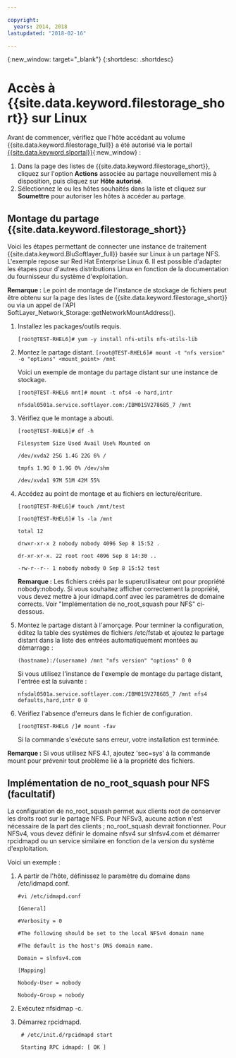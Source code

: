```yaml
---

copyright:
  years: 2014, 2018
lastupdated: "2018-02-16"

---
```

{:new_window: target="_blank"}
{:shortdesc: .shortdesc}

# Accès à {{site.data.keyword.filestorage_short}} sur Linux

Avant de commencer, vérifiez que l'hôte accédant au volume {{site.data.keyword.filestorage_full}} a été autorisé via le portail [{{site.data.keyword.slportal}}](https://control.softlayer.com/){:new_window} :

1. Dans la page des listes de {{site.data.keyword.filestorage_short}}, cliquez sur l'option **Actions** associée au partage nouvellement mis à disposition, puis cliquez sur **Hôte autorisé**.
2. Sélectionnez le ou les hôtes souhaités dans la liste et cliquez sur **Soumettre** pour autoriser les hôtes à accéder au partage.

## Montage du partage {{site.data.keyword.filestorage_short}}

Voici les étapes permettant de connecter une instance de traitement {{site.data.keyword.BluSoftlayer_full}} basée sur Linux à un partage NFS. L'exemple repose sur Red Hat Enterprise Linux 6. Il est possible d'adapter les étapes pour d'autres distributions Linux en fonction de la documentation du fournisseur du système d'exploitation.

**Remarque :** Le point de montage de l'instance de stockage de fichiers peut être obtenu sur la page des listes de {{site.data.keyword.filestorage_short}} ou via un appel de l'API SoftLayer_Network_Storage::getNetworkMountAddress().

1. Installez les packages/outils requis.

    `[root@TEST-RHEL6]# yum -y install nfs-utils nfs-utils-lib
    `
2. Montez le partage distant.
    `[root@TEST-RHEL6]# mount -t "nfs version" -o "options" <mount_point> /mnt`
    
    Voici un exemple de montage du partage distant sur une instance de stockage.
    
    `[root@TEST-RHEL6 mnt]# mount -t nfs4 -o hard,intr`
    
    `nfsdal0501a.service.softlayer.com:/IBM01SV278685_7 /mnt`
 
3. Vérifiez que le montage a abouti.

    `[root@TEST-RHEL6]# df -h`
    
    `Filesystem Size Used Avail Use% Mounted on`
    
    `/dev/xvda2 25G 1.4G 22G 6% /`
    
    `tmpfs 1.9G 0 1.9G 0% /dev/shm`
    
    `/dev/xvda1 97M 51M 42M 55%`
    
4. Accédez au point de montage et au fichiers en lecture/écriture.

    `[root@TEST-RHEL6]# touch /mnt/test`
    
    `[root@TEST-RHEL6]# ls -la /mnt`
    
    `total 12`
    
    `drwxr-xr-x 2 nobody nobody 4096 Sep 8 15:52 .`
    
    `dr-xr-xr-x. 22 root root 4096 Sep 8 14:30 ..`
    
    `-rw-r--r-- 1 nobody nobody 0 Sep 8 15:52 test`

    **Remarque :** Les fichiers créés par le superutilisateur ont pour propriété nobody:nobody. Si vous souhaitez afficher correctement la propriété, vous devez mettre à jour idmapd.conf avec les paramètres de domaine corrects. Voir "Implémentation de no_root_squash pour NFS" ci-dessous.
    
5. Montez le partage distant à l'amorçage. Pour terminer la configuration, éditez la table des systèmes de fichiers /etc/fstab et ajoutez le partage distant dans la liste des entrées automatiquement montées au démarrage :

    `(hostname):/(username) /mnt "nfs version" "options" 0 0`
    
    Si vous utilisez l'instance de l'exemple de montage du partage distant, l'entrée est la suivante :
    
    `nfsdal0501a.service.softlayer.com:/IBM01SV278685_7 /mnt nfs4 defaults,hard,intr 0 0`
    
6.  Vérifiez l'absence d'erreurs dans le fichier de configuration.

    `[root@TEST-RHEL6 /]# mount -fav`
    
    Si la commande s'exécute sans erreur, votre installation est terminée.

**Remarque :** Si vous utilisez NFS 4.1, ajoutez 'sec=sys' à la commande mount pour prévenir tout problème lié à la propriété des fichiers.

 
## Implémentation de no_root_squash pour NFS (facultatif)

La configuration de no_root_squash permet aux clients root de conserver les droits root sur le partage NFS. Pour NFSv3, aucune action n'est nécessaire de la part des clients ; no_root_squash devrait fonctionner.
Pour NFSv4, vous devez définir le domaine nfsv4 sur slnfsv4.com et démarrer rpcidmapd ou un service similaire en fonction de la version du système d'exploitation.

Voici un exemple :

1. A partir de l'hôte, définissez le paramètre du domaine dans /etc/idmapd.conf.

    `#vi /etc/idmapd.conf`
    
    `[General]`
    
    `#Verbosity = 0`
    
    `#The following should be set to the local NFSv4 domain name`
    
    `#The default is the host's DNS domain name.`
    
    `Domain = slnfsv4.com`
    
    `[Mapping]`
    
    `Nobody-User = nobody`
    
    `Nobody-Group = nobody`
    
2. Exécutez nfsidmap -c.
3. Démarrez rpcidmapd.

   ` # /etc/init.d/rpcidmapd start`
   
   ` Starting RPC idmapd: [ OK ]`
